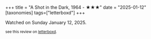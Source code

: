 +++
title = "A Shot in the Dark, 1964 - ★★★"
date = "2025-01-12"
[taxonomies]
tags=["letterboxd"]
+++

Watched on Sunday January 12, 2025.

<small>see this review on <a href="https://letterboxd.com/nonmodernist/film/a-shot-in-the-dark/">letterboxd</a>.